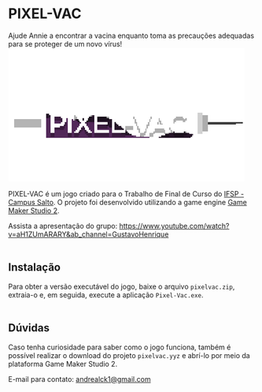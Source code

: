 # PIXEL-VAC

<!--
TODO:
    GIF - LOGO
    ANNIE - FINAL
-->

Ajude Annie a encontrar a vacina enquanto toma as precauções adequadas para se proteger de um novo vírus!
<img src="logo.png">

PIXEL-VAC é um jogo criado para o Trabalho de Final de Curso do <a href="https://slt.ifsp.edu.br/">IFSP - Campus Salto</a>. O projeto foi desenvolvido utilizando a game engine <a href="https://www.yoyogames.com/en/get">Game Maker Studio 2</a>.

Assista a apresentação do grupo: https://www.youtube.com/watch?v=aH1ZUmARARY&ab_channel=GustavoHenrique
<br><br>

## Instalação

Para obter a versão executável do jogo, baixe o arquivo `pixelvac.zip`, extraia-o e, em seguida, execute a aplicação `Pixel-Vac.exe`.
<br><br>

## Dúvidas

Caso tenha curiosidade para saber como o jogo funciona, também é possível realizar o download do projeto `pixelvac.yyz` e abrí-lo por meio da plataforma Game Maker Studio 2.

E-mail para contato: andrealck1@gmail.com
